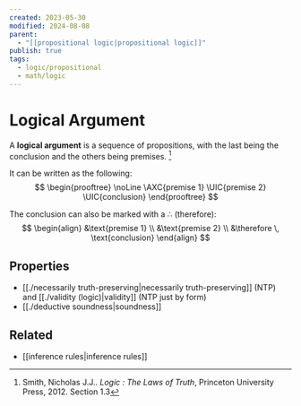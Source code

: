 ```yaml
---
created: 2023-05-30
modified: 2024-08-08
parent:
  - "[[propositional logic|propositional logic]]"
publish: true
tags:
  - logic/propositional
  - math/logic
---
```


# Logical Argument

A **logical argument** is a sequence of propositions, with the last being the conclusion and the others being premises. [^1]

It can be written as the following:
$$
\begin{prooftree} 
\noLine \AXC{premise 1}
\UIC{premise 2}
\UIC{conclusion}
\end{prooftree}
$$

The conclusion can also be marked with a $\therefore$ (therefore):
$$
\begin{align}
&\text{premise 1} \\
&\text{premise 2} \\
&\therefore \, \text{conclusion}
\end{align}
$$
## Properties
- [[./necessarily truth-preserving|necessarily truth-preserving]] (NTP) and [[./validity (logic)|validity]] (NTP just by form)
- [[./deductive soundness|soundness]]

## Related
- [[inference rules|inference rules]]


[^1]: Smith, Nicholas J.J.. _Logic : The Laws of Truth_, Princeton University Press, 2012. Section 1.3